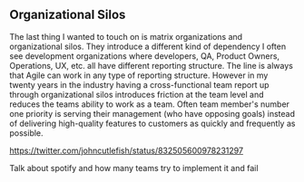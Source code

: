 ## Organizational Silos

The last thing I wanted to touch on is matrix organizations and organizational silos.
They introduce a different kind of dependency
I often see development organizations where developers, QA, Product Owners, Operations,
UX, etc. all have different reporting structure. The line is always that Agile can work
in any type of reporting structure. However in my twenty years in the industry having
a cross-functional team report up through organizational silos introduces friction at
the team level and reduces the teams ability to work as a team. Often team member's
number one priority is serving their management (who have opposing goals) instead of
delivering high-quality features to customers as quickly and frequently as possible.

https://twitter.com/johncutlefish/status/832505600978231297

Talk about spotify and how many teams try to implement it and fail
